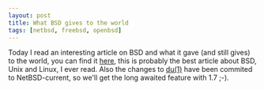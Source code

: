 ```yaml
--- 
layout: post
title: What BSD gives to the world
tags: [netbsd, freebsd, openbsd]
---
```


Today I read an interesting article on BSD and what it gave
(and still gives) to the world, you can find it <a
href="http://www.extremetech.com/print_article/0,3998,a=31573,00.asp">here</a>,
this is probably the best article about BSD, Unix and Linux, I ever
read. Also the changes to <a
href="http://netbsd.gw.com/cgi-bin/man-cgi?du+1+NetBSD-current">du(1)</a>
have been commited to NetBSD-current, so we'll get the long awaited feature with 1.7 ;-).

